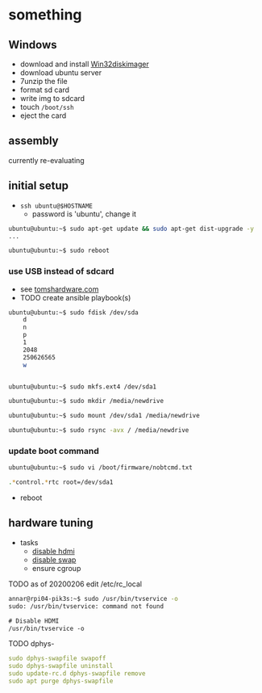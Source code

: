 # something

## Windows

- download and install [Win32diskimager](https://sourceforge.net/projects/win32diskimager/)
- download ubuntu server
- 7unzip the file
- format sd card
- write img to sdcard
- touch `/boot/ssh`
- eject the card

## assembly

currently re-evaluating

## initial setup

- `ssh ubuntu@$HOSTNAME`
  - password is 'ubuntu', change it

```sh
ubuntu@ubuntu:~$ sudo apt-get update && sudo apt-get dist-upgrade -y
...

ubuntu@ubuntu:~$ sudo reboot

```

### use USB instead of sdcard

- see [tomshardware.com](https://www.tomshardware.com/news/boot-raspberry-pi-from-usb,39782.html)
- TODO create ansible playbook(s)

```sh
ubuntu@ubuntu:~$ sudo fdisk /dev/sda
    d
    n
    p
    1
    2048
    250626565
    w


ubuntu@ubuntu:~$ sudo mkfs.ext4 /dev/sda1

ubuntu@ubuntu:~$ sudo mkdir /media/newdrive

ubuntu@ubuntu:~$ sudo mount /dev/sda1 /media/newdrive

ubuntu@ubuntu:~$ sudo rsync -avx / /media/newdrive

```

### update boot command

```sh
ubuntu@ubuntu:~$ sudo vi /boot/firmware/nobtcmd.txt

.*control.*rtc root=/dev/sda1

```

- reboot

## hardware tuning

- tasks
  - [disable hdmi]()
  - [disable swap](https://raspberrypi.stackexchange.com/questions/84390/how-to-permanently-disable-swap-on-raspbian-stretch-lite)
  - ensure cgroup

TODO as of 20200206
edit /etc/rc_local

```sh
annar@rpi04-pik3s:~$ sudo /usr/bin/tvservice -o
sudo: /usr/bin/tvservice: command not found
```

```txt
# Disable HDMI
/usr/bin/tvservice -o
```

TODO dphys- 
```swap.yaml
sudo dphys-swapfile swapoff
sudo dphys-swapfile uninstall
sudo update-rc.d dphys-swapfile remove
sudo apt purge dphys-swapfile

```
